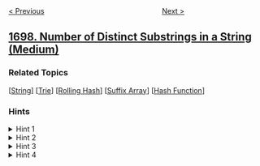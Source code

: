 <!--|This file generated by command(leetcode description); DO NOT EDIT.    |-->
<!--+----------------------------------------------------------------------+-->
<!--|@author    awesee <openset.wang@gmail.com>                           |-->
<!--|@link      https://github.com/awesee                                 |-->
<!--|@home      https://github.com/awesee/leetcode                        |-->
<!--+----------------------------------------------------------------------+-->

[< Previous](../checking-existence-of-edge-length-limited-paths "Checking Existence of Edge Length Limited Paths")
　　　　　　　　　　　　　　　　
[Next >](../number-of-calls-between-two-persons "Number of Calls Between Two Persons")

## [1698. Number of Distinct Substrings in a String (Medium)](https://leetcode.com/problems/number-of-distinct-substrings-in-a-string "字符串的不同子字符串个数")



### Related Topics
  [[String](../../tag/string/README.md)]
  [[Trie](../../tag/trie/README.md)]
  [[Rolling Hash](../../tag/rolling-hash/README.md)]
  [[Suffix Array](../../tag/suffix-array/README.md)]
  [[Hash Function](../../tag/hash-function/README.md)]

### Hints
<details>
<summary>Hint 1</summary>
Calculate the prefix hashing array for s.
</details>

<details>
<summary>Hint 2</summary>
Use the prefix hashing array to calculate the hashing value of each substring.
</details>

<details>
<summary>Hint 3</summary>
Compare the hashing values to determine the unique substrings.
</details>

<details>
<summary>Hint 4</summary>
There could be collisions if you use hashing, what about double hashing.
</details>
